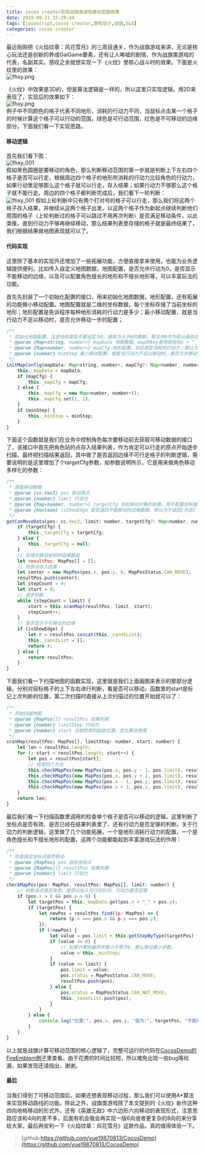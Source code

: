 ```yaml
---
title: cocos creator实现战旗类游戏移动范围效果
date: 2019-09-21 15:29:44
tags: [javascript,cocos creator,游戏设计,战旗,SLG]
categories: cocos creator
---
```

最近刚刚把《火焰纹章：风花雪月》的三周目通关，作为战旗游戏来讲，无论是核心玩法还是创新的养成GalGame要素，还有让人唏嘘的剧情，作为战旗类游戏的代表，名副其实。感叹之余就想实现一下《火纹》里核心战斗时的效果。下面是火纹里的效果：  
![fhxy.png](/images/fhxy.png)  
<!--more-->
《火纹》中效果是3D的，但是算法逻辑是一样的，所以这里只实现逻辑，用2D来表现了，实现后的效果如下：  
![fhxy.png](/images/myhw.gif)  
例子中不同颜色的格子代表不同地形，消耗的行动力不同，当鼠标点击某一个格子的时候计算这个格子可以行动的范围，绿色是可行动范围，红色是不可移动的边缘部分。下面我们看一下实现思路。  

#### 移动逻辑
首先我们看下图：  
![fhxy_001](/images/fhxy_001.png)  
假如黑色圆圈是要移动的角色，那么判断移动范围的第一步就是判断上下左右四个格子是否可以行走，根据周边四个格子的地形所消耗的行动力比较角色的行动力，如果行动里足够那么这个格子就可以行走，存入结果；如果行动力不够那么这个格子就不能行走。周边的四个格子都判断完成后，我们看下一轮判断：  
![fhxy_001](/images/fhxy_002.jpg) 
假如上轮判断中只有两个打对号的格子可以行走，那么我们将这两个格子存入结果，并继续从这两个格子出发，以这两个格子作为新起点继续判断他们周围的格子（上轮判断过的格子可以跳过不用再次判断）是否满足移动条件，以此类推，直到行动力不够再继续移动，那么结果列表里存储的格子就是最终结果了，我们根据结果做地图表现就可以了。

#### 代码实现
这里除了基本的实现外还增加了一些拓展功能，方便直接拿来使用，也能为业务逻辑提供便利，比如传入自定义地图数据，地图配置，是否允许行动为0，是否显示不能移动的边缘，以及可以配置角色擅长的地形和不擅长地形等，可以丰富玩法的功能。  

首先先封装了一个初始化配置的接口，用来初始化地图数据，地形配置，还有拓展的功能做小移动配置。地图配置就是二维的坐标数据，每个坐标存储了当前坐标的地形；地形配置是告诉程序每种地形消耗的行动力是多少；最小移动配置，就是当行动力不足以移动时，是否允许移动一步的配置；
```javascript
/**
 * 初始化地图配置，注意地形类型不要设定为0，推荐为大于0的整数，算法中0作为默认值存在。
 * @param {Map<string, number>} mapData 地图数据，map的key是地图坐标x + “_” + y, value是地面类型；
 * @param {Map<number, number>} mapCfg 地形配置，对应类型消耗的行动力；默认为消耗1行动力地形；
 * @param {number} minStep 最小移动配置，就是当行动力不足以移动时，是否允许移动一步的配置；
 */
initMapConfig(mapData: Map<string, number>, mapCfg?: Map<number, number>, minStep?: number) {
    this._mapData = mapData;
    if (mapCfg) {
        this._mapCfg = mapCfg;
    } else {
        this._mapCfg = new Map<number, number>();
        this._mapCfg.set(1, 1);
    }
    if (minStep) {
        this._minStep = minStep;
    }
}
```
下面这个函数就是我们在业务中控制角色每次要移动前去获取可移动数据的接口了，该接口中首先把角色站的点存入结果列表，作为肯定可以行走的原点开始逐步扫描，最终把扫描结果返回，其中做了是否返回边缘不可行走格子的判断逻辑，需要说明的是这里增加了个targetCfg参数，如参数说明所示，它是用来做角色移动多样化的参数：
```javascript
/**
 * 获取移动数据
 * @param {cc.Vec2} pos 移动原点 
 * @param {number} limit 行动力
 * @param {Map<number, number>} targetCfg 当前移动对象的配置，用于配置目标擅长或者劣势地形，默认为空(可选)
 * @param {boolean} isShowEdge 是否返回不能移动的边缘数据，默认为不返回(可选)
 */
getCanMoveData(pos: cc.Vec2, limit: number, targetCfg?: Map<number, number>, isShowEdge: boolean = false): MapPos[] {
    if (targetCfg) {
        this._targetCfg = targetCfg;
    } else {
        this._targetCfg = null;
    }
    // 存储可移动坐标的结果数组
    let resultPos: MapPos[] = [];
    // 将原点存入结果
    let center = new MapPos(pos.x, pos.y, 0, MapPosStatus.CAN_MOVE);
    resultPos.push(center);
    let stepCount = 0;
    let start = 0;
    // 逐步判断
    while (stepCount < limit) {
        start = this.scanMap(resultPos, limit, start);
        stepCount++;
    }
    // 是否显示不可移动的边缘
    if (isShowEdge) {
        let r = resultPos.concat(this._canntList);
        this._canntList = [];
        return r;
    } else {
        return resultPos;
    }
}
```
下面我们看一下扫描地图的函数实现，这里就是我们上面画图来表示的那部分逻辑，分别对目标格子的上下左右进行判断，看是否可以移动，函数里的start是标记上次判断的位置，第二次扫描时直接从上次扫描过的位置开始就可以了：
```javascript
/**
 * 开始扫描地图
 * @param {MapPos[]} resultPos 结果列表
 * @param {number} limitStep 行动力
 * @param {number} start 当前检索的起始位置，优化算法使用
 */
scanMap(resultPos: MapPos[], limitStep: number, start: number) {
    let len = resultPos.length;
    for (; start < resultPos.length; start++) {
        let pos = resultPos[start];
        // 检查四个方向
        this.checkMapPos(new MapPos(pos.x, pos.y - 1, pos.limit), resultPos, limitStep);   // 上
        this.checkMapPos(new MapPos(pos.x, pos.y + 1, pos.limit), resultPos, limitStep);   // 下
        this.checkMapPos(new MapPos(pos.x - 1, pos.y, pos.limit), resultPos, limitStep);   // 左
        this.checkMapPos(new MapPos(pos.x + 1, pos.y, pos.limit), resultPos, limitStep);   // 右
    }
    return len;
}
```
最后我们看一下扫描函数里调用的检查单个格子是否可以移动的逻辑，这里判断了坐标点是否有效、是否已经在结果列表里了、还有行动力是否足够的判断。关于行动力的判断逻辑，这里做了几个功能拓展，一个是地形消耗行动力的配置，一个是角色擅长和不擅长地形的配置，这两个功能都能起到丰富游戏玩法的作用：
```javascript
/**
 * 检查指定坐标点能否移动
 * @param {MapPos} pos 目标坐标点
 * @param {MapPos[]} resultPos 结果列表
 * @param {number} limit 行动力
 */
checkMapPos(pos: MapPos, resultPos: MapPos[], limit: number) {
    // 判断该点是否有效、是否以加入可行动队列、行动力是否足够
    if (pos.x > 0 && pos.y > 0) {
        let targetPos = this._mapData.get(pos.x + "_" + pos.y);
        if (targetPos) {
            let newPos = resultPos.find((p: MapPos) => {
                return (p.x === pos.x && p.y === pos.y);
            });
            if (!newPos) {
                let value = pos.limit + this.getStepByType(targetPos) + this.getTargetStepByType(targetPos);
                if (value <= 0) {
                    // 如果计算的最终步数小于等于0，那么移动最小步数。
                    value = this._minStep;
                }
                if (value <= limit) {
                    pos.limit = value;
                    pos.status = MapPosStatus.CAN_MOVE;
                    resultPos.push(pos);
                } else {
                    pos.status = MapPosStatus.CAN_NOT_MOVE;
                    this._canntList.push(pos);
                }
            }
        } else {
            console.log("位置:", pos.x, pos.y, "值为:", targetPos, "不能移动");
        }
    }
}
```
以上就是战旗计算可移动范围的核心逻辑了，完整可运行的代码在[CocosDemo的FireEmblem例子](https://github.com/yue19870813/CocosDemo)里查看。由于花费的时间比较短，所以难免出现一些bug等纰漏，如果发现还请指出，谢谢。

#### 最后
当我们得到了可移动范围后，如果还想表现移动过程，那么我们可以使用A*算法来实现移动路线的功能。除此之外，战旗类游戏除了本文提到的《火纹》新作这种四向地格移动的形式外，还有《英雄无敌》中六边形六向移动的表现形式，注意思路应该和4向的差不多，后面有机会我会再实现一版6向或者更复杂的8向的来分享给大家。最后再安利一下《火焰纹章：风花雪月》这款作品，真的值得体验一下。

> [github:https://github.com/yue19870813/CocosDemo](https://github.com/yue19870813/CocosDemo)